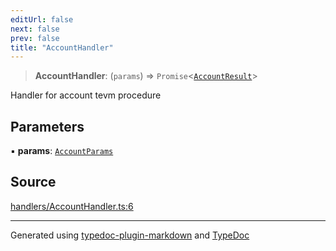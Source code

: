 ```yaml
---
editUrl: false
next: false
prev: false
title: "AccountHandler"
---
```


> **AccountHandler**: (`params`) => `Promise`\<[`AccountResult`](/generated/type-aliases/accountresult/)\>

Handler for account tevm procedure

## Parameters

▪ **params**: [`AccountParams`](/generated/type-aliases/accountparams/)

## Source

[handlers/AccountHandler.ts:6](https://github.com/evmts/tevm-monorepo/blob/main/vm/api/src/handlers/AccountHandler.ts#L6)

***
Generated using [typedoc-plugin-markdown](https://www.npmjs.com/package/typedoc-plugin-markdown) and [TypeDoc](https://typedoc.org/)
